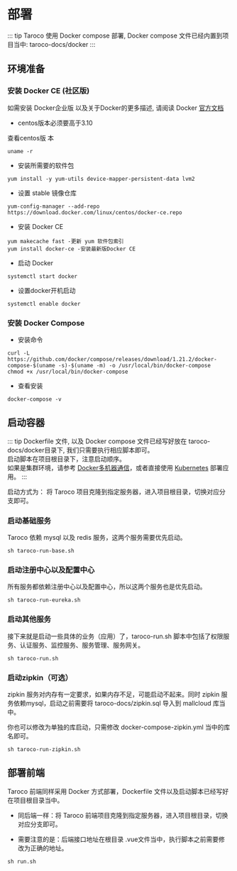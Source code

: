 # 部署

::: tip
Taroco 使用 Docker compose 部署, Docker compose 文件已经内置到项目当中: taroco-docs/docker
:::

## 环境准备

### 安装 Docker CE (社区版)

如需安装 Docker企业版 以及关于Docker的更多描述, 请阅读 Docker [官方文档](https://docs.docker-cn.com/)

* centos版本必须要高于3.10 

查看centos版 本

```
uname -r 
```

* 安装所需要的软件包

```
yum install -y yum-utils device-mapper-persistent-data lvm2
```

* 设置 stable 镜像仓库

```
yum-config-manager --add-repo https://download.docker.com/linux/centos/docker-ce.repo
```

* 安装 Docker CE

```
yum makecache fast -更新 yum 软件包索引  
yum install docker-ce -安装最新版Docker CE
```

* 启动 Docker

```
systemctl start docker
```

* 设置docker开机启动

```
systemctl enable docker
```

### 安装 Docker Compose

* 安装命令

```
curl -L https://github.com/docker/compose/releases/download/1.21.2/docker-compose-$(uname -s)-$(uname -m) -o /usr/local/bin/docker-compose  
chmod +x /usr/local/bin/docker-compose
```

* 查看安装

```
docker-compose -v
```

## 启动容器

::: tip
Dockerfile 文件, 以及 Docker compose 文件已经写好放在 taroco-docs/docker目录下, 我们只需要执行相应脚本即可。  
启动脚本在项目根目录下，注意启动顺序。   
如果是集群环境，请参考 [Docker多机器通信](https://blog.csdn.net/doegoo/article/details/80614848)，或者直接使用 [Kubernetes](https://kubernetes.io/) 部署应用。
:::

启动方式为： 将 Taroco 项目克隆到指定服务器，进入项目根目录，切换对应分支即可。  

### 启动基础服务

Taroco 依赖 mysql 以及 redis 服务，这两个服务需要优先启动。

```
sh taroco-run-base.sh
```

### 启动注册中心以及配置中心

所有服务都依赖注册中心以及配置中心，所以这两个服务也是优先启动。

```
sh taroco-run-eureka.sh
```

### 启动其他服务

接下来就是启动一些具体的业务（应用）了，taroco-run.sh 脚本中包括了权限服务、认证服务、监控服务、服务管理、服务网关。

```
sh taroco-run.sh
```

### 启动zipkin（可选）

zipkin 服务对内存有一定要求，如果内存不足，可能启动不起来。同时 zipkin 服务依赖mysql，启动之前需要将 taroco-docs/zipkin.sql 导入到 mallcloud 库当中。

你也可以修改为单独的库启动，只需修改 docker-compose-zipkin.yml 当中的库名即可。

```
sh taroco-run-zipkin.sh
```

## 部署前端

Taroco 前端同样采用 Docker 方式部署，Dockerfile 文件以及启动脚本已经写好在项目根目录当中。

* 同后端一样：将 Taroco 前端项目克隆到指定服务器，进入项目根目录，切换对应分支即可。  

* 需要注意的是：后端接口地址在根目录 .vue文件当中，执行脚本之前需要修改为正确的地址。

```
sh run.sh
```